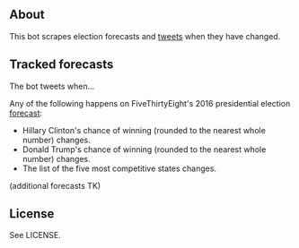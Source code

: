 ## About

This bot scrapes election forecasts and [tweets](https://twitter.com/horseracebot) when they have changed.

## Tracked forecasts

The bot tweets when...

Any of the following happens on FiveThirtyEight's 2016 presidential election [forecast](http://projects.fivethirtyeight.com/2016-election-forecast/):
- Hillary Clinton's chance of winning (rounded to the nearest whole number) changes.
- Donald Trump's chance of winning (rounded to the nearest whole number) changes.
- The list of the five most competitive states changes.

(additional forecasts TK)

## License

See LICENSE.
